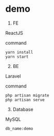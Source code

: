 # demo
1. FE

ReactJS

command

	yarn install
	yarn start
2. BE

Laravel

command

	php artisan migrate
	php artisan serve
	
3. Database

MySQL

	db_name:demo
